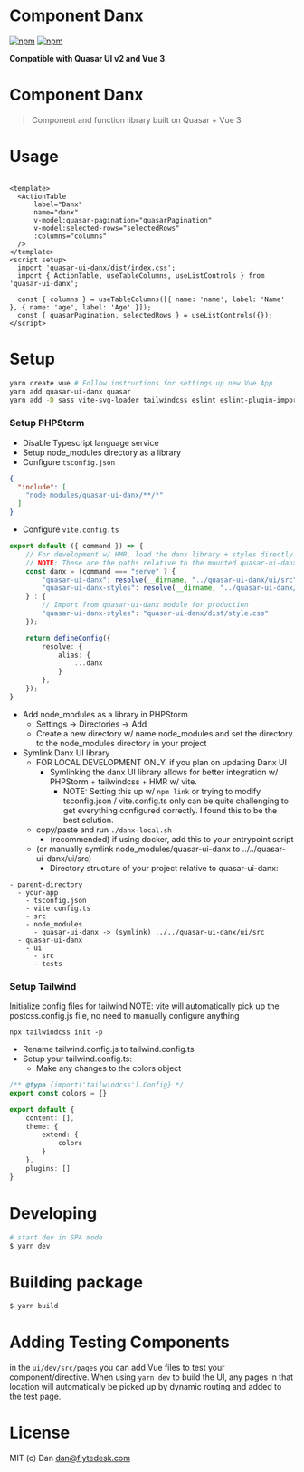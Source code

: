 # Component Danx

[![npm](https://img.shields.io/npm/v/quasar-ui-danx.svg?label=quasar-ui-danx)](https://www.npmjs.com/package/quasar-ui-danx)
[![npm](https://img.shields.io/npm/dt/quasar-ui-danx.svg)](https://www.npmjs.com/package/quasar-ui-danx)

**Compatible with Quasar UI v2 and Vue 3**.

# Component Danx

> Component and function library built on Quasar + Vue 3

# Usage

```vue

<template>
  <ActionTable
      label="Danx"
      name="danx"
      v-model:quasar-pagination="quasarPagination"
      v-model:selected-rows="selectedRows"
      :columns="columns"
  />
</template>
<script setup>
  import 'quasar-ui-danx/dist/index.css';
  import { ActionTable, useTableColumns, useListControls } from 'quasar-ui-danx';

  const { columns } = useTableColumns([{ name: 'name', label: 'Name' }, { name: 'age', label: 'Age' }]);
  const { quasarPagination, selectedRows } = useListControls({});
</script>
```

# Setup

```bash
yarn create vue # Follow instructions for settings up new Vue App
yarn add quasar-ui-danx quasar
yarn add -D sass vite-svg-loader tailwindcss eslint eslint-plugin-import autoprefixer
```

### Setup PHPStorm

* Disable Typescript language service
* Setup node_modules directory as a library
* Configure `tsconfig.json`

```json
{
  "include": [
    "node_modules/quasar-ui-danx/**/*"
  ]
}
```

* Configure `vite.config.ts`

```ts
export default ({ command }) => {
    // For development w/ HMR, load the danx library + styles directly from the directory
    // NOTE: These are the paths relative to the mounted quasar-ui-danx directory inside the mva docker container
    const danx = (command === "serve" ? {
        "quasar-ui-danx": resolve(__dirname, "../quasar-ui-danx/ui/src"),
        "quasar-ui-danx-styles": resolve(__dirname, "../quasar-ui-danx/src/styles/index.scss")
    } : {
        // Import from quasar-ui-danx module for production
        "quasar-ui-danx-styles": "quasar-ui-danx/dist/style.css"
    });

    return defineConfig({
        resolve: {
            alias: {
                ...danx
            }
        },
    });
}
```

* Add node_modules as a library in PHPStorm
    * Settings -> Directories -> Add
    * Create a new directory w/ name node_modules and set the directory to the node_modules directory in your project
* Symlink Danx UI library
    * FOR LOCAL DEVELOPMENT ONLY: if you plan on updating Danx UI
        * Symlinking the danx UI library allows for better integration w/ PHPStorm + tailwindcss + HMR w/ vite.
            * NOTE: Setting this up w/ `npm link` or trying to modify tsconfig.json / vite.config.ts only can be quite
              challenging to get everything configured correctly. I found this to be the best solution.
    * copy/paste and run `./danx-local.sh`
        * (recommended) if using docker, add this to your entrypoint script
    * (or manually symlink node_modules/quasar-ui-danx to ../../quasar-ui-danx/ui/src)
        * Directory structure of your project relative to quasar-ui-danx:

```
- parent-directory
  - your-app
    - tsconfig.json
    - vite.config.ts
    - src
    - node_modules
      - quasar-ui-danx -> (symlink) ../../quasar-ui-danx/ui/src
  - quasar-ui-danx
    - ui
      - src
      - tests
```

### Setup Tailwind

Initialize config files for tailwind
NOTE: vite will automatically pick up the postcss.config.js file, no need to manually configure anything

```
npx tailwindcss init -p
```

* Rename tailwind.config.js to tailwind.config.ts
* Setup your tailwind.config.ts:
    * Make any changes to the colors object

```ts
/** @type {import('tailwindcss').Config} */
export const colors = {}

export default {
    content: [],
    theme: {
        extend: {
            colors
        }
    },
    plugins: []
}
```

# Developing

```bash
# start dev in SPA mode
$ yarn dev
```

# Building package

```bash
$ yarn build
```

# Adding Testing Components

in the `ui/dev/src/pages` you can add Vue files to test your component/directive. When using `yarn dev` to build the UI,
any pages in that location will automatically be picked up by dynamic routing and added to the test page.

# License

MIT (c) Dan <dan@flytedesk.com>
